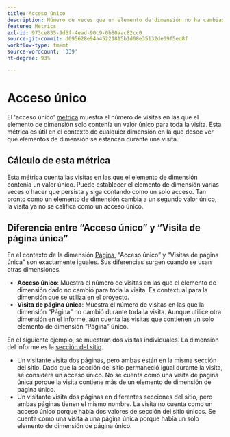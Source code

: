 ```yaml
---
title: Acceso único
description: Número de veces que un elemento de dimensión no ha cambiado en una visita.
feature: Metrics
exl-id: 973ce835-9d6f-4ead-90c9-0b80aac82cc0
source-git-commit: d095628e94a45221815b1d08e35132de09f5ed8f
workflow-type: tm+mt
source-wordcount: '339'
ht-degree: 93%

---
```


# Acceso único

El &#39;acceso único&#39; [métrica](overview.md) muestra el número de visitas en las que el elemento de dimensión solo contenía un valor único para toda la visita. Esta métrica es útil en el contexto de cualquier dimensión en la que desee ver qué elementos de dimensión se estancan durante una visita.

## Cálculo de esta métrica

Esta métrica cuenta las visitas en las que el elemento de dimensión contenía un valor único. Puede establecer el elemento de dimensión varias veces o hacer que persista y siga contando como un solo acceso. Tan pronto como un elemento de dimensión cambia a un segundo valor único, la visita ya no se califica como un acceso único.

## Diferencia entre “Acceso único” y “Visita de página única”

En el contexto de la dimensión [Página](../dimensions/page.md), “Acceso único” y “Visitas de página única” son exactamente iguales. Sus diferencias surgen cuando se usan otras dimensiones.

* **Acceso único**: Muestra el número de visitas en las que el elemento de dimensión dado no cambió para toda la visita. Es contextual para la dimensión que se utiliza en el proyecto.
* **Visita de página única**: Muestra el número de visitas en las que la dimensión “Página” no cambió durante toda la visita. Aunque utilice otra dimensión en el informe, aún cuenta las visitas que contienen un solo elemento de dimensión “Página” único.

En el siguiente ejemplo, se muestran dos visitas individuales. La dimensión del informe es la [sección del sitio](../dimensions/site-section.md).

* Un visitante visita dos páginas, pero ambas están en la misma sección del sitio. Dado que la sección del sitio permaneció igual durante la visita, se considera un acceso único. No se cuenta como una visita de página única porque la visita contiene más de un elemento de dimensión de página único.
* Un visitante visita dos páginas en diferentes secciones del sitio, pero ambas páginas tienen el mismo nombre. La visita no cuenta como un acceso único porque había dos valores de sección del sitio únicos. Se cuenta como una visita a una página única porque había un solo elemento de dimensión de página único.
